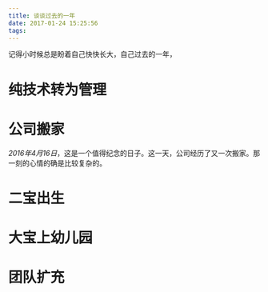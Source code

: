 ```yaml
---
title: 谈谈过去的一年
date: 2017-01-24 15:25:56
tags:
---
```

记得小时候总是盼着自己快快长大，自己过去的一年，
# 纯技术转为管理
# 公司搬家
*2016年4月16日*，这是一个值得纪念的日子。这一天，公司经历了又一次搬家。那一刻的心情的确是比较复杂的。
# 二宝出生
# 大宝上幼儿园
# 团队扩充
